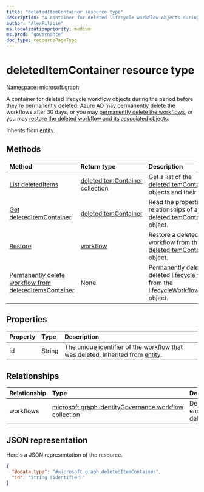 ```yaml
---
title: "deletedItemContainer resource type"
description: "A container for deleted lifecycle workflow objects during the period before they're permanently deleted."
author: "AlexFilipin"
ms.localizationpriority: medium
ms.prod: "governance"
doc_type: resourcePageType
---
```


# deletedItemContainer resource type

Namespace: microsoft.graph

A container for deleted lifecycle workflow objects during the period before they're permanently deleted. Azure AD may permanently delete the workflows after 30 days, or you may [permanently delete the workflows](../api/identitygovernance-deletedItemcontainer-delete.md), or you may [restore the deleted workflow and its associated objects](../api/identitygovernance-workflow-restore.md).

Inherits from [entity](../resources/entity.md).

## Methods

|Method|Return type|Description|
|:---|:---|:---|
|[List deletedItems](../api/identitygovernance-lifecycleworkflowscontainer-list-deleteditems.md)|[deletedItemContainer](../resources/deleteditemcontainer.md) collection|Get a list of the [deletedItemContainer](../resources/deleteditemcontainer.md) objects and their properties.|
|[Get deletedItemContainer](../api/identitygovernance-deleteditemcontainer-get.md)|[deletedItemContainer](../resources/deleteditemcontainer.md)|Read the properties and relationships of a [deletedItemContainer](../resources/deleteditemcontainer.md) object.|
|[Restore](../api/identitygovernance-workflow-restore.md)|[workflow](../resources/identitygovernance-workflow.md)|Restore a deleted [lifecycle workflow](../resources/identitygovernance-workflow.md) from the [deletedItemContainer](../resources/deleteditemcontainer.md) object.|
|[Permanently delete workflow from deletedItemsContainer](../api/identitygovernance-deletedItemcontainer-delete.md)|None|Permanently delete a deleted [lifecycle workflow](../resources/identitygovernance-workflow.md) from the [lifecycleWorkflowsContainer](../resources/identitygovernance-lifecycleworkflowscontainer.md) object.|

## Properties

|Property|Type|Description|
|:---|:---|:---|
|id|String|The unique identifier of the [workflow](../resources/identitygovernance-workflow.md) that was deleted. Inherited from [entity](../resources/entity.md).|

## Relationships

|Relationship|Type|Description|
|:---|:---|:---|
|workflows|[microsoft.graph.identityGovernance.workflow](../resources/identitygovernance-workflow.md) collection|Deleted workflows that end up in the deletedItemsContainer.|

## JSON representation

Here's a JSON representation of the resource.
<!-- {
  "blockType": "resource",
  "keyProperty": "id",
  "@odata.type": "microsoft.graph.deletedItemContainer",
  "baseType": "microsoft.graph.entity",
  "openType": false
}
-->
``` json
{
  "@odata.type": "#microsoft.graph.deletedItemContainer",
  "id": "String (identifier)"
}
```
